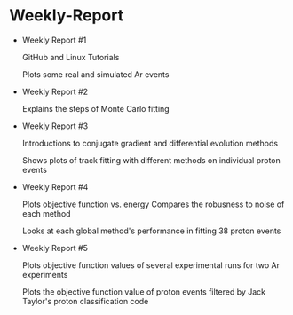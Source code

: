 # Weekly-Report
* Weekly Report #1

  GitHub and Linux Tutorials
  
  Plots some real and simulated Ar events
* Weekly Report #2

  Explains the steps of Monte Carlo fitting
* Weekly Report #3

  Introductions to conjugate gradient and differential evolution methods
  
  Shows plots of track fitting with different methods on individual proton events
* Weekly Report #4

  Plots objective function vs. energy
  Compares the robusness to noise of each method
  
  Looks at each global method's performance in fitting 38 proton events
* Weekly Report #5

  Plots objective function values of several experimental runs for two Ar experiments
  
  Plots the objective function value of proton events filtered by Jack Taylor's proton classification code
